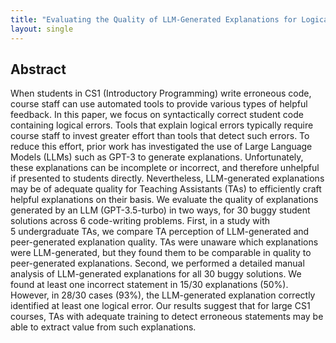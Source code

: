 ```yaml
---
title: "Evaluating the Quality of LLM-Generated Explanations for Logical Errors in CS1 Student Programs"
layout: single
---
```


## Abstract
When students in CS1 (Introductory Programming) write erroneous code, course staff can use automated tools to provide various types of helpful feedback. In this paper, we focus on syntactically correct student code containing logical errors. Tools that explain logical errors typically require course staff to invest greater effort than tools that detect such errors. To reduce this effort, prior work has investigated the use of Large Language Models (LLMs) such as GPT-3 to generate explanations. Unfortunately, these explanations can be incomplete or incorrect, and therefore unhelpful if presented to students directly. Nevertheless, LLM-generated explanations may be of adequate quality for Teaching Assistants (TAs) to efficiently craft helpful explanations on their basis. We evaluate the quality of explanations generated by an LLM (GPT-3.5-turbo) in two ways, for 30&nbsp;buggy student solutions across 6&nbsp;code-writing problems. First, in a study with 5&nbsp;undergraduate TAs, we compare TA perception of LLM-generated and peer-generated explanation quality. TAs were unaware which explanations were LLM-generated, but they found them to be comparable in quality to peer-generated explanations. Second, we performed a detailed manual analysis of LLM-generated explanations for all 30&nbsp;buggy solutions. We found at least one incorrect statement in 15/30 explanations (50%). However, in 28/30 cases (93%), the LLM-generated explanation correctly identified at least one logical error. Our results suggest that for large CS1 courses, TAs with adequate training to detect erroneous statements may be able to extract value from such explanations.
